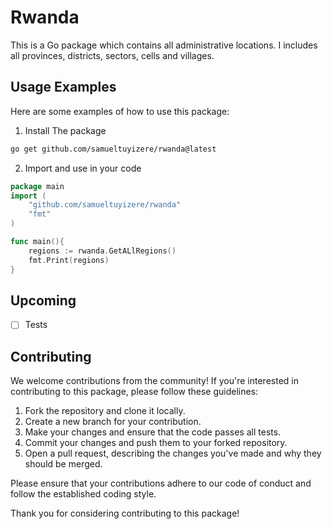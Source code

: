 # Rwanda

This is a Go package which contains all administrative locations. I includes all provinces, districts, sectors, cells and villages.

## Usage Examples

Here are some examples of how to use this package:

1. Install The package
```bash
go get github.com/samueltuyizere/rwanda@latest
```
2. Import and use in your code

```go
package main
import (
    "github.com/samueltuyizere/rwanda"
    "fmt"
)

func main(){
    regions := rwanda.GetALlRegions()
    fmt.Print(regions)
}
```

## Upcoming
- [ ] Tests


## Contributing

We welcome contributions from the community! If you're interested in contributing to this package, please follow these guidelines:

1. Fork the repository and clone it locally.
2. Create a new branch for your contribution.
3. Make your changes and ensure that the code passes all tests.
4. Commit your changes and push them to your forked repository.
5. Open a pull request, describing the changes you've made and why they should be merged.

Please ensure that your contributions adhere to our code of conduct and follow the established coding style.

Thank you for considering contributing to this package!

